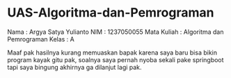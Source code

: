 # UAS-Algoritma-dan-Pemrograman

Nama        : Argya Satya Yulianto
NIM         : 1237050055
Mata Kuliah : Algoritma dan Pemrograman
Kelas       : A

Maaf pak hasilnya kurang memuaskan bapak karena saya baru bisa bikin program kayak gitu pak, soalnya saya pernah nyoba sekali pake springboot tapi saya bingung akhirnya ga dilanjut lagi pak.

